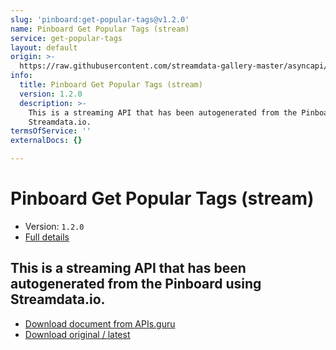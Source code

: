 ```yaml
---
slug: 'pinboard:get-popular-tags@v1.2.0'
name: Pinboard Get Popular Tags (stream)
service: get-popular-tags
layout: default
origin: >-
  https://raw.githubusercontent.com/streamdata-gallery-master/asyncapi/master/_listings/pinboard/pinboard-get-popular-tags-stream-async.md
info:
  title: Pinboard Get Popular Tags (stream)
  version: 1.2.0
  description: >-
    This is a streaming API that has been autogenerated from the Pinboard using
    Streamdata.io.
termsOfService: ''
externalDocs: {}

---
```

# Pinboard Get Popular Tags (stream)

* Version: `1.2.0`
* [Full details](../html/pinboard:get-popular-tags@v1.2.0.html)



## This is a streaming API that has been autogenerated from the Pinboard using Streamdata.io.



* [Download document from APIs.guru](https://raw.githubusercontent.com/APIs-guru/asyncapi-directory/master/docs/APIs/pinboard%3Aget-popular-tags%40v1.2.0.yaml)
* [Download original / latest](https://raw.githubusercontent.com/streamdata-gallery-master/asyncapi/master/_listings/pinboard/pinboard-get-popular-tags-stream-async.md)

<script type="application/ld+json">
{
  "@context": "http://schema.org/",
  "@type": "WebAPI",
  "description": "This is a streaming API that has been autogenerated from the Pinboard using Streamdata.io.",
  "documentation": "",

  "name": "Pinboard Get Popular Tags (stream)"
}
</script>
